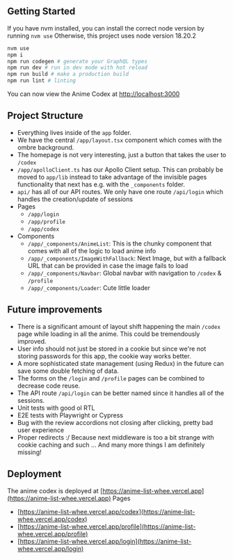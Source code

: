 ## Getting Started
If you have nvm installed, you can install the correct node version by running `nvm use`
Otherwise, this project uses node version 18.20.2 

```bash
nvm use
npm i
npm run codegen # generate your GraphQL types
npm run dev # run in dev mode with hot reload
npm run build # make a production build
npm run lint # linting 
```

You can now view the Anime Codex at [http://localhost:3000](http://localhost:3000)

## Project Structure
- Everything lives inside of the `app` folder.
- We have the central `/app/layout.tsx` component which comes with the ombre background.
- The homepage is not very interesting, just a button that takes the user to `/codex`
- `/app/apolloClient.ts` has our Apollo Client setup. This can probably be moved to `app/lib` instead to take advantage of the invisible pages functionality that next has e.g. with the `_components` folder.
- `api/` has all of our API routes. We only have one route `/api/login` which handles the creation/update of sessions
- Pages
    - `/app/login`
    - `/app/profile`
    - `/app/codex`
- Components
    - `/app/_components/AnimeList`: This is the chunky component that comes with all of the logic to load anime info
    - `/app/_components/ImageWithFallback`: Next Image, but with a fallback URL that can be provided in case the image fails to load
    - `/app/_components/Navbar`: Global navbar with navigation to `/codex` & `/profile`
    - `/app/_components/Loader`: Cute little loader

## Future improvements
- There is a significant amount of layout shift happening the main `/codex` page while loading in all the anime. This could be tremendously improved.
- User info should not just be stored in a cookie but since we're not storing passwords for this app, the cookie way works better.
- A more sophisticated state management (using Redux) in the future can save some double fetching of data. 
- The forms on the `/login` and `/profile` pages can be combined to decrease code reuse.
- The API route `/api/login` can be better named since it handles all of the sessions.
- Unit tests with good ol RTL
- E2E tests with Playwright or Cypress
- Bug with the review accordions not closing after clicking, pretty bad user experience
- Proper redirects :/ Because next middleware is too a bit strange with cookie caching and such
... And many more things I am definitely missing!

## Deployment

The anime codex is deployed at [https://anime-list-whee.vercel.app](https://anime-list-whee.vercel.app)
Pages
- [https://anime-list-whee.vercel.app/codex](https://anime-list-whee.vercel.app/codex)
- [https://anime-list-whee.vercel.app/profile](https://anime-list-whee.vercel.app/profile)
- [https://anime-list-whee.vercel.app/login](https://anime-list-whee.vercel.app/login)
